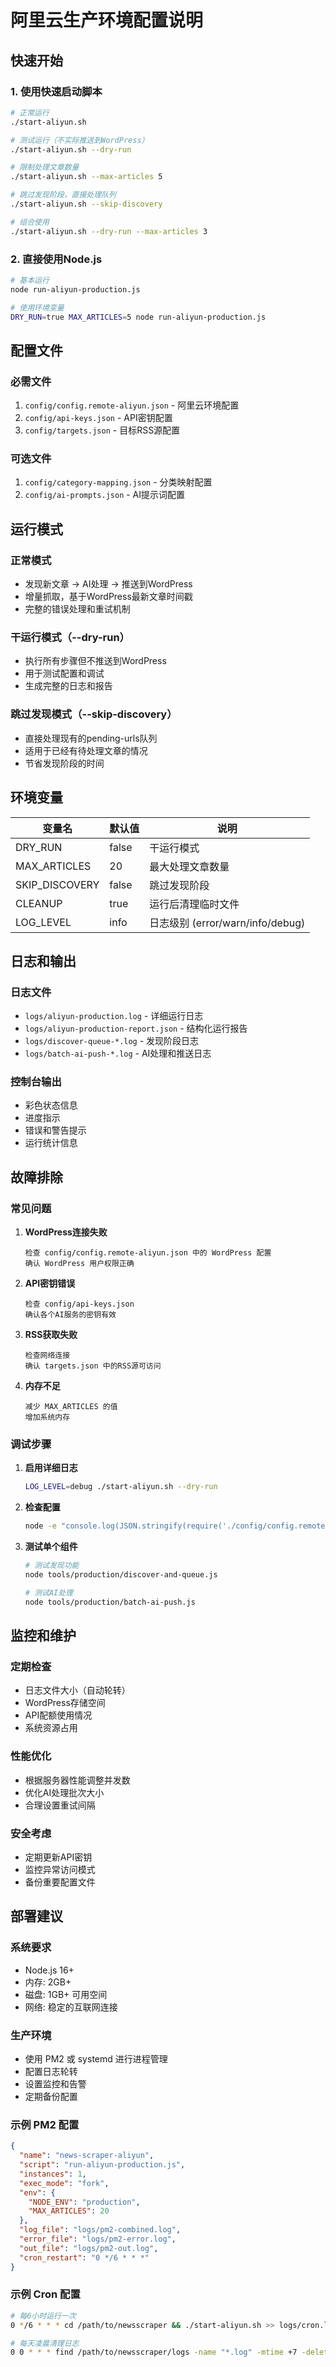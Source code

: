 # 阿里云生产环境配置说明

## 快速开始

### 1. 使用快速启动脚本
```bash
# 正常运行
./start-aliyun.sh

# 测试运行（不实际推送到WordPress）
./start-aliyun.sh --dry-run

# 限制处理文章数量
./start-aliyun.sh --max-articles 5

# 跳过发现阶段，直接处理队列
./start-aliyun.sh --skip-discovery

# 组合使用
./start-aliyun.sh --dry-run --max-articles 3
```

### 2. 直接使用Node.js
```bash
# 基本运行
node run-aliyun-production.js

# 使用环境变量
DRY_RUN=true MAX_ARTICLES=5 node run-aliyun-production.js
```

## 配置文件

### 必需文件
1. `config/config.remote-aliyun.json` - 阿里云环境配置
2. `config/api-keys.json` - API密钥配置
3. `config/targets.json` - 目标RSS源配置

### 可选文件
1. `config/category-mapping.json` - 分类映射配置
2. `config/ai-prompts.json` - AI提示词配置

## 运行模式

### 正常模式
- 发现新文章 → AI处理 → 推送到WordPress
- 增量抓取，基于WordPress最新文章时间戳
- 完整的错误处理和重试机制

### 干运行模式（--dry-run）
- 执行所有步骤但不推送到WordPress
- 用于测试配置和调试
- 生成完整的日志和报告

### 跳过发现模式（--skip-discovery）
- 直接处理现有的pending-urls队列
- 适用于已经有待处理文章的情况
- 节省发现阶段的时间

## 环境变量

| 变量名 | 默认值 | 说明 |
|--------|--------|------|
| DRY_RUN | false | 干运行模式 |
| MAX_ARTICLES | 20 | 最大处理文章数量 |
| SKIP_DISCOVERY | false | 跳过发现阶段 |
| CLEANUP | true | 运行后清理临时文件 |
| LOG_LEVEL | info | 日志级别 (error/warn/info/debug) |

## 日志和输出

### 日志文件
- `logs/aliyun-production.log` - 详细运行日志
- `logs/aliyun-production-report.json` - 结构化运行报告
- `logs/discover-queue-*.log` - 发现阶段日志
- `logs/batch-ai-push-*.log` - AI处理和推送日志

### 控制台输出
- 彩色状态信息
- 进度指示
- 错误和警告提示
- 运行统计信息

## 故障排除

### 常见问题

1. **WordPress连接失败**
   ```
   检查 config/config.remote-aliyun.json 中的 WordPress 配置
   确认 WordPress 用户权限正确
   ```

2. **API密钥错误**
   ```
   检查 config/api-keys.json
   确认各个AI服务的密钥有效
   ```

3. **RSS获取失败**
   ```
   检查网络连接
   确认 targets.json 中的RSS源可访问
   ```

4. **内存不足**
   ```
   减少 MAX_ARTICLES 的值
   增加系统内存
   ```

### 调试步骤

1. **启用详细日志**
   ```bash
   LOG_LEVEL=debug ./start-aliyun.sh --dry-run
   ```

2. **检查配置**
   ```bash
   node -e "console.log(JSON.stringify(require('./config/config.remote-aliyun.json'), null, 2))"
   ```

3. **测试单个组件**
   ```bash
   # 测试发现功能
   node tools/production/discover-and-queue.js

   # 测试AI处理
   node tools/production/batch-ai-push.js
   ```

## 监控和维护

### 定期检查
- 日志文件大小（自动轮转）
- WordPress存储空间
- API配额使用情况
- 系统资源占用

### 性能优化
- 根据服务器性能调整并发数
- 优化AI处理批次大小
- 合理设置重试间隔

### 安全考虑
- 定期更新API密钥
- 监控异常访问模式
- 备份重要配置文件

## 部署建议

### 系统要求
- Node.js 16+
- 内存: 2GB+
- 磁盘: 1GB+ 可用空间
- 网络: 稳定的互联网连接

### 生产环境
- 使用 PM2 或 systemd 进行进程管理
- 配置日志轮转
- 设置监控和告警
- 定期备份配置

### 示例 PM2 配置
```json
{
  "name": "news-scraper-aliyun",
  "script": "run-aliyun-production.js",
  "instances": 1,
  "exec_mode": "fork",
  "env": {
    "NODE_ENV": "production",
    "MAX_ARTICLES": 20
  },
  "log_file": "logs/pm2-combined.log",
  "error_file": "logs/pm2-error.log",
  "out_file": "logs/pm2-out.log",
  "cron_restart": "0 */6 * * *"
}
```

### 示例 Cron 配置
```bash
# 每6小时运行一次
0 */6 * * * cd /path/to/newsscraper && ./start-aliyun.sh >> logs/cron.log 2>&1

# 每天凌晨清理日志
0 0 * * * find /path/to/newsscraper/logs -name "*.log" -mtime +7 -delete
```
